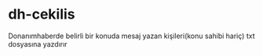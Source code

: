 # dh-cekilis
Donanımhaberde belirli bir konuda mesaj yazan kişileri(konu sahibi hariç) txt dosyasına yazdırır
